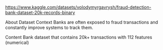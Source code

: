 https://www.kaggle.com/datasets/volodymyrgavrysh/fraud-detection-bank-dataset-20k-records-binary

About Dataset
Context
Banks are often exposed to fraud transactions and constantly improve systems to track them.

Content
Bank dataset that contains 20k+ transactions with 112 features (numerical)
